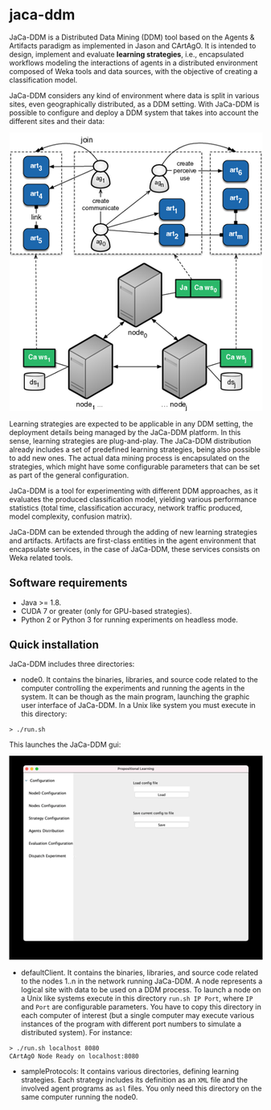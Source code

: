 # jaca-ddm

JaCa-DDM is a Distributed Data Mining (DDM) tool based on the Agents & Artifacts paradigm as implemented in Jason and CArtAgO. It is intended to design, implement and evaluate **learning strategies**, i.e.,  encapsulated workflows modeling the interactions of agents in a distributed environment composed of Weka tools and data sources, with the objective of creating a classification model.

JaCa-DDM considers any kind of environment where data is split in various sites, even geographically distributed, as a DDM setting. With JaCa-DDM is possible to configure and deploy a DDM system that takes into account the different sites and their data:

![Jaca-DDM architecture: Agents & Artifacts](/docs/img/jaca-ddm-aa.png)

Learning strategies are expected to be applicable in any DDM setting, the deployment details being managed by the JaCa-DDM platform. In this sense, learning strategies are plug-and-play. The JaCa-DDM distribution already includes a set of predefined learning strategies, being also possible to add new ones. The actual data mining process is encapsulated on the strategies, which might have some configurable parameters that can be set as part of the general configuration.

JaCa-DDM is a tool for experimenting with different DDM approaches, as it evaluates the produced classification model, yielding various performance statistics (total time, classification accuracy, network traffic produced, model complexity, confusion matrix).

JaCa-DDM can be extended through the adding of new learning strategies and artifacts. Artifacts are first-class entities in the agent environment that encapsulate services, in the case of JaCa-DDM, these services consists on Weka related tools.

## Software requirements

- Java >= 1.8.
- CUDA 7 or greater (only for GPU-based strategies).
- Python 2 or Python 3 for running experiments on headless mode.

## Quick installation

JaCa-DDM includes three directories:

- node0. It contains the binaries, libraries, and source code related to the computer controlling the experiments and running the agents in the system. It can be though as the main program, launching the graphic user interface of JaCa-DDM. In a Unix like system you must execute in this directory:

```
> ./run.sh
```

This launches the JaCa-DDM gui:

![Jaca-DDM gui](/docs/img/jaca-ddm-gui.png)

- defaultClient. It contains the binaries, libraries, and source code related to the nodes 1..n in the network running JaCa-DDM. A node represents a logical site with data to be used on a DDM process. To launch a node on a Unix like systems execute in this directory `run.sh IP Port`, where `IP` and `Port` are configurable parameters. You have to copy this directory in each computer of interest (but a single computer may execute various instances of the program with different port numbers to simulate a distributed system). For instance:

```
> ./run.sh localhost 8080
CArtAgO Node Ready on localhost:8080
```

- sampleProtocols: It contains various directories, defining learning strategies. Each strategy includes its definition as an `XML` file and the involved agent programs as `asl` files. You only need this directory on the same computer running the node0.
